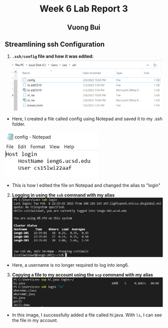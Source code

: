 # <center> Week 6 Lab Report 3 </center>
## <center> Vuong Bui </center>
## Streamlining ssh Configuration
1. **`.ssh/config` file and how it was edited:**
![Image](SS3-1.png)
* Here, I created a file called config using Notepad and saved it to my .ssh folder.

![Image](SS3-2.png)
* This is how I edited the file on Notepad and changed the alias to "login"

2. **Logging in using the `ssh` command with my alias**
![Image](SS3-3.png)
* Here, a username is no longer required to log into ieng6.

3. **Copying a file to my account using the `scp` command with my alias**
![Image](SS3-4.png)
* In this image, I successfully added a file called hi.java. With `ls`, I can see the file in my account.
